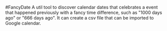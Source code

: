 #FancyDate
A util tool to discover calendar dates that celebrates a event that happened previously with a fancy time difference, such as "1000 days ago" or "666 days ago". It can create a csv file that can be imported to Google calendar.
